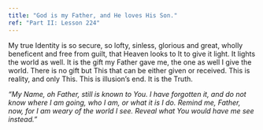 ```yaml
---
title: "God is my Father, and He loves His Son."
ref: "Part II: Lesson 224"
---
```


My true Identity is so secure, so lofty, sinless, glorious and great,
wholly beneficent and free from guilt, that Heaven looks to It to give
it light. It lights the world as well. It is the gift my Father gave me,
the one as well I give the world. There is no gift but This that can be
either given or received. This is reality, and only This. This is
illusion’s end. It is the Truth.

*“My Name, oh Father, still is known to You. I have forgotten it, and do
not know where I am going, who I am, or what it is I do. Remind me,
Father, now, for I am weary of the world I see. Reveal what You would
have me see instead.”*

